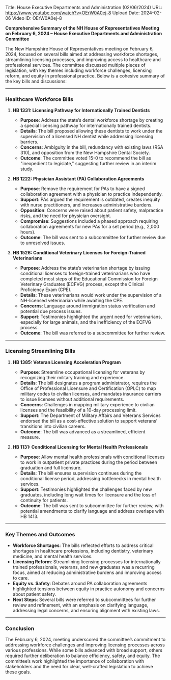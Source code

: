 Title: House Executive Departments and Administration (02/06/2024)
URL: https://www.youtube.com/watch?v=OErW0A0ej-8
Upload Date: 2024-02-06
Video ID: OErW0A0ej-8

**Comprehensive Summary of the NH House of Representatives Meeting on February 6, 2024 – House Executive Departments and Administration Committee**

The New Hampshire House of Representatives meeting on February 6, 2024, focused on several bills aimed at addressing workforce shortages, streamlining licensing processes, and improving access to healthcare and professional services. The committee discussed multiple pieces of legislation, with key themes including workforce challenges, licensing reform, and equity in professional practice. Below is a cohesive summary of the key bills and discussions:

---

### **Healthcare Workforce Bills**

1. **HB 1331: Licensing Pathway for Internationally Trained Dentists**  
   - **Purpose**: Address the state’s dental workforce shortage by creating a special licensing pathway for internationally trained dentists.  
   - **Details**: The bill proposed allowing these dentists to work under the supervision of a licensed NH dentist while addressing licensing barriers.  
   - **Concerns**: Ambiguity in the bill, redundancy with existing laws (RSA 310), and opposition from the New Hampshire Dental Society.  
   - **Outcome**: The committee voted 15-0 to recommend the bill as "inexpedient to legislate," suggesting further review in an interim study.

2. **HB 1222: Physician Assistant (PA) Collaboration Agreements**  
   - **Purpose**: Remove the requirement for PAs to have a signed collaboration agreement with a physician to practice independently.  
   - **Support**: PAs argued the requirement is outdated, creates inequity with nurse practitioners, and increases administrative burdens.  
   - **Opposition**: Concerns were raised about patient safety, malpractice risks, and the need for physician oversight.  
   - **Compromise**: Suggestions included a phased approach requiring collaboration agreements for new PAs for a set period (e.g., 2,000 hours).  
   - **Outcome**: The bill was sent to a subcommittee for further review due to unresolved issues.

3. **HB 1526: Conditional Veterinary Licenses for Foreign-Trained Veterinarians**  
   - **Purpose**: Address the state’s veterinarian shortage by issuing conditional licenses to foreign-trained veterinarians who have completed most steps of the Educational Commission for Foreign Veterinary Graduates (ECFVG) process, except the Clinical Proficiency Exam (CPE).  
   - **Details**: These veterinarians would work under the supervision of a NH-licensed veterinarian while awaiting the CPE.  
   - **Concerns**: Language around immigration status verification and potential due process issues.  
   - **Support**: Testimonies highlighted the urgent need for veterinarians, especially for large animals, and the inefficiency of the ECFVG process.  
   - **Outcome**: The bill was referred to a subcommittee for further review.

---

### **Licensing Streamlining Bills**

1. **HB 1385: Veteran Licensing Acceleration Program**  
   - **Purpose**: Streamline occupational licensing for veterans by recognizing their military training and experience.  
   - **Details**: The bill designates a program administrator, requires the Office of Professional Licensure and Certification (OPLC) to map military codes to civilian licenses, and mandates insurance carriers to issue licenses without additional requirements.  
   - **Concerns**: Challenges in mapping military experience to civilian licenses and the feasibility of a 10-day processing limit.  
   - **Support**: The Department of Military Affairs and Veterans Services endorsed the bill as a cost-effective solution to support veterans’ transitions into civilian careers.  
   - **Outcome**: The bill was advanced as a streamlined, efficient measure.

2. **HB 1131: Conditional Licensing for Mental Health Professionals**  
   - **Purpose**: Allow mental health professionals with conditional licenses to work in outpatient private practices during the period between graduation and full licensure.  
   - **Details**: The bill ensures supervision continues during the conditional license period, addressing bottlenecks in mental health services.  
   - **Support**: Testimonies highlighted the challenges faced by new graduates, including long wait times for licensure and the loss of continuity for patients.  
   - **Outcome**: The bill was sent to subcommittee for further review, with potential amendments to clarify language and address overlaps with HB 1413.

---

### **Key Themes and Outcomes**

- **Workforce Shortages**: The bills reflected efforts to address critical shortages in healthcare professions, including dentistry, veterinary medicine, and mental health services.  
- **Licensing Reform**: Streamlining licensing processes for internationally trained professionals, veterans, and new graduates was a recurring focus, aimed at reducing administrative burdens and improving access to care.  
- **Equity vs. Safety**: Debates around PA collaboration agreements highlighted tensions between equity in practice autonomy and concerns about patient safety.  
- **Next Steps**: Several bills were referred to subcommittees for further review and refinement, with an emphasis on clarifying language, addressing legal concerns, and ensuring alignment with existing laws.

---

### **Conclusion**

The February 6, 2024, meeting underscored the committee’s commitment to addressing workforce challenges and improving licensing processes across various professions. While some bills advanced with broad support, others required further deliberation to balance efficiency, safety, and equity. The committee’s work highlighted the importance of collaboration with stakeholders and the need for clear, well-crafted legislation to achieve these goals.